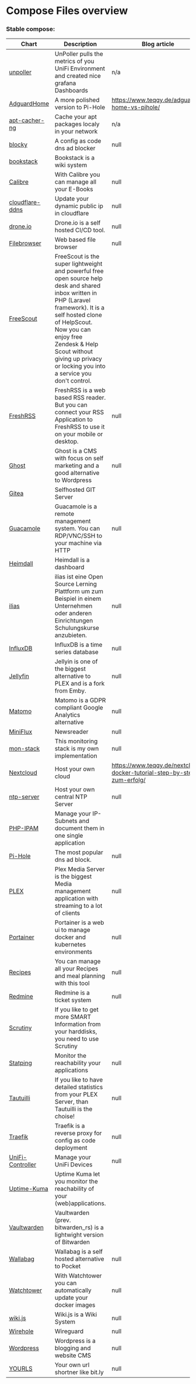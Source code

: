 # Compose Files overview
### Stable compose:
| Chart | Description | Blog article | YouTube Video |
| ----- | ----------- | ------------ | ------------- |
| [unpoller](unpoller) | UnPoller pulls the metrics of you UniFi Environment and created nice grafana Dashboards | n/a | n/a |
| [AdguardHome](AdguardHome) | A more polished version to Pi-Hole | https://www.teqqy.de/adguard-home-vs-pihole/ | null |
| [apt-cacher-ng](apt-cacher-ng) | Cache your apt packages localy in your network | n/a | https://youtube.com/test |
| [blocky](blocky) | A config as code dns ad blocker | null | null |
| [bookstack](bookstack) | Bookstack is a wiki system |  | https://www.youtube.com/watch?v=FarZzeePgds |
| [Calibre](Calibre) | With Calibre you can manage all your E-Books | null | null |
| [cloudflare-ddns](cloudflare-ddns) | Update your dynamic public ip in cloudflare | null | null |
| [drone.io](drone.io) | Drone.io is a self hosted CI/CD tool. | null | null |
| [Filebrowser](Filebrowser) | Web based file browser | null | null |
| [FreeScout](FreeScout) | FreeScout is the super lightweight and powerful free open source help desk and shared inbox written in PHP (Laravel framework). It is a self hosted clone of HelpScout. Now you can enjoy free Zendesk & Help Scout without giving up privacy or locking you into a service you don't control. |  | https://www.youtube.com/watch?v=OgKFAlunEL4 |
| [FreshRSS](FreshRSS) | FreshRSS is a web based RSS reader. But you can connect your RSS Application to FreshRSS to use it on your mobile or desktop. | null | null |
| [Ghost](Ghost) | Ghost is a CMS with focus on self marketing and a good alternative to Wordpress | null | null |
| [Gitea](Gitea) | Selfhosted GIT Server |  | https://www.youtube.com/watch?v=2h-gkICAcbk |
| [Guacamole](Guacamole) | Guacamole is a remote management system. You can RDP/VNC/SSH to your machine via HTTP | null | null |
| [Heimdall](Heimdall) | Heimdall is a dashboard |  | https://www.youtube.com/watch?v=Dmw7nAEizWk&t=2s |
| [ilias](ilias) | ilias ist eine Open Source Lerning Plattform um zum Beispiel in einem Unternehmen oder anderen Einrichtungen Schulungskurse anzubieten. | null | null |
| [InfluxDB](InfluxDB) | InfluxDB is a time series database | null | null |
| [Jellyfin](Jellyfin) | Jellyin is one of the biggest alternative to PLEX and is a fork from Emby. | null | null |
| [Matomo](Matomo) | Matomo is a GDPR compliant Google Analytics alternative | null | null |
| [MiniFlux](MiniFlux) | Newsreader | null | null |
| [mon-stack](mon-stack) | This monitoring stack is my own implementation | null | null |
| [Nextcloud](Nextcloud) | Host your own cloud | https://www.teqqy.de/nextcloud-docker-tutorial-step-by-step-zum-erfolg/ | null |
| [ntp-server](ntp-server) | Host your own central NTP Server | null | null |
| [PHP-IPAM](PHP-IPAM) | Manage your IP-Subnets and document them in one single application |  | https://www.youtube.com/watch?v=oUAkkJJS_AY |
| [Pi-Hole](Pi-Hole) | The most popular dns ad block. | null | null |
| [PLEX](PLEX) | Plex Media Server is the biggest Media management application with streaming to a lot of clients | null | null |
| [Portainer](Portainer) | Portainer is a web ui to manage docker and kubernetes environments | null | null |
| [Recipes](Recipes) | You can manage all your Recipes and meal planning with this tool | null | null |
| [Redmine](Redmine) | Redmine is a ticket system | null | null |
| [Scrutiny](Scrutiny) | If you like to get more SMART Information from your harddisks, you need to use Scrutiny |  | https://www.youtube.com/watch?v=7xCZqIrL5es |
| [Statping](Statping) | Monitor the reachability your applications | null | null |
| [Tautuilli](Tautuilli) | If you like to have detailed statistics from your PLEX Server, than Tautuilli is the choise! | null | null |
| [Traefik](Traefik) | Traefik is a reverse proxy for config as code deployment | null | null |
| [UniFi-Controller](UniFi-Controller) | Manage your UniFi Devices | null | null |
| [Uptime-Kuma](Uptime-Kuma) | Uptime Kuma let you monitor the reachability of your (web)applications. |  | https://www.youtube.com/watch?v=9x8svLK9gmo |
| [Vaultwarden](Vaultwarden) | Vaultwarden (prev. bitwarden_rs) is a lightwight version of Bitwarden |  | https://www.youtube.com/watch?v=x9672BUn9UA |
| [Wallabag](Wallabag) | Wallabag is a self hosted alternative to Pocket | null | null |
| [Watchtower](Watchtower) | With Watchtower you can automatically update your docker images | null | null |
| [wiki.js](wiki.js) | Wiki.js is a Wiki System | null | null |
| [Wirehole](Wirehole) | Wireguard | null | null |
| [Wordpress](Wordpress) | Wordpress is a blogging and website CMS | null | null |
| [YOURLS](YOURLS) | Your own url shortner like bit.ly | null | null |
